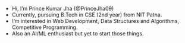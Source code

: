 - Hi, I’m Prince Kumar Jha (@PrinceJha09)
- Currently, pursuing B.Tech in CSE (2nd year) from NIT Patna.
- I’m interested in Web Development, Data Structures and Algorithms, Competitive Programming.
- Also an AI/ML enthusiast but yet to start those things.
